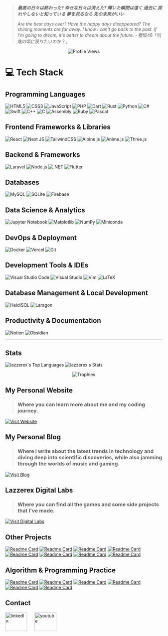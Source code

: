 >**_最高の日々は終わった?
幸せな日々は消えた?
輝いた瞬間は遠く
過去に 戻れやしないと知っている
夢を見るなら 先の未来がいい_**
>
>_Are the best days over? Have the happy days disappeared? The shining moments are far away. I know I can't go back to the past. If I'm going to dream, it's better to dream about the future._  - 櫻坂46「何歳の頃に戻りたいのか？」





<div align="center">
  <img src="https://komarev.com/ghpvc/?username=lazzerex" alt="Profile Views">
</div>

# 💻 Tech Stack

## Programming Languages
![HTML5](https://img.shields.io/badge/html5-%23E34F26.svg?style=for-the-badge&logo=html5&logoColor=white)
![CSS3](https://img.shields.io/badge/css3-%231572B6.svg?style=for-the-badge&logo=css3&logoColor=white)
![JavaScript](https://img.shields.io/badge/javascript-%23323330.svg?style=for-the-badge&logo=javascript&logoColor=%23F7DF1E)
![PHP](https://img.shields.io/badge/php-%23777BB4.svg?style=for-the-badge&logo=php&logoColor=white)
![Dart](https://img.shields.io/badge/dart-%230175C2.svg?style=for-the-badge&logo=dart&logoColor=white)
![Rust](https://img.shields.io/badge/rust-%23000000.svg?style=for-the-badge&logo=rust&logoColor=white)
![Python](https://img.shields.io/badge/python-3670A0?style=for-the-badge&logo=python&logoColor=ffdd54)
![C#](https://img.shields.io/badge/c%23-%23239120.svg?style=for-the-badge&logo=csharp&logoColor=white)
![Swift](https://img.shields.io/badge/swift-F54A2A?style=for-the-badge&logo=swift&logoColor=white)
![C++](https://img.shields.io/badge/c++-%2300599C.svg?style=for-the-badge&logo=c%2B%2B&logoColor=white)
![C](https://img.shields.io/badge/c-%2300599C.svg?style=for-the-badge&logo=c&logoColor=white)
![Assembly](https://img.shields.io/badge/Assembly-525252?style=for-the-badge&logo=assemblyscript&logoColor=white)
![Ruby](https://img.shields.io/badge/ruby-%23CC342D.svg?style=for-the-badge&logo=ruby&logoColor=white)
![Pascal](https://img.shields.io/badge/Pascal-00599C?style=for-the-badge&logo=pascal&logoColor=white)

## Frontend Frameworks & Libraries
![React](https://img.shields.io/badge/react-%2320232a.svg?style=for-the-badge&logo=react&logoColor=%2361DAFB)
![Next JS](https://img.shields.io/badge/Next-black?style=for-the-badge&logo=next.js&logoColor=white)
![TailwindCSS](https://img.shields.io/badge/tailwindcss-%2338B2AC.svg?style=for-the-badge&logo=tailwind-css&logoColor=white)
![Alpine.js](https://img.shields.io/badge/Alpine.js-8BC34A?style=for-the-badge&logo=alpine.js&logoColor=black)
![Anime.js](https://img.shields.io/badge/Anime.js-FF6B6B?style=for-the-badge&logo=javascript&logoColor=white)
![Three.js](https://img.shields.io/badge/three.js-black?style=for-the-badge&logo=three.js&logoColor=white)

## Backend & Frameworks
![Laravel](https://img.shields.io/badge/laravel-%23FF2D20.svg?style=for-the-badge&logo=laravel&logoColor=white)
![Node.js](https://img.shields.io/badge/node.js-6DA55F?style=for-the-badge&logo=node.js&logoColor=white)
![.NET](https://img.shields.io/badge/.NET-5C2D91?style=for-the-badge&logo=.net&logoColor=white)
![Flutter](https://img.shields.io/badge/Flutter-%2302569B.svg?style=for-the-badge&logo=Flutter&logoColor=white)

## Databases
![MySQL](https://img.shields.io/badge/mysql-4479A1.svg?style=for-the-badge&logo=mysql&logoColor=white)
![SQLite](https://img.shields.io/badge/sqlite-%2307405e.svg?style=for-the-badge&logo=sqlite&logoColor=white)
![Firebase](https://img.shields.io/badge/firebase-%23039BE5.svg?style=for-the-badge&logo=firebase)

## Data Science & Analytics
![Jupyter Notebook](https://img.shields.io/badge/jupyter-%23FA0F00.svg?style=for-the-badge&logo=jupyter&logoColor=white)
![Matplotlib](https://img.shields.io/badge/Matplotlib-%23ffffff.svg?style=for-the-badge&logo=Matplotlib&logoColor=black)
![NumPy](https://img.shields.io/badge/numpy-%23013243.svg?style=for-the-badge&logo=numpy&logoColor=white)
![Miniconda](https://img.shields.io/badge/Miniconda-44A833?style=for-the-badge&logo=anaconda&logoColor=white)

## DevOps & Deployment
![Docker](https://img.shields.io/badge/docker-%230db7ed.svg?style=for-the-badge&logo=docker&logoColor=white)
![Vercel](https://img.shields.io/badge/vercel-%23000000.svg?style=for-the-badge&logo=vercel&logoColor=white)
![Git](https://img.shields.io/badge/git-%23F05033.svg?style=for-the-badge&logo=git&logoColor=white)

## Development Tools & IDEs
![Visual Studio Code](https://img.shields.io/badge/Visual%20Studio%20Code-0078d4.svg?style=for-the-badge&logo=visual-studio-code&logoColor=white)
![Visual Studio](https://img.shields.io/badge/Visual%20Studio-5C2D91.svg?style=for-the-badge&logo=visual-studio&logoColor=white)
![Vim](https://img.shields.io/badge/VIM-%2311AB00.svg?style=for-the-badge&logo=vim&logoColor=white)
![LaTeX](https://img.shields.io/badge/latex-%23008080.svg?style=for-the-badge&logo=latex&logoColor=white)

## Database Management & Local Development
![HeidiSQL](https://img.shields.io/badge/HeidiSQL-336791?style=for-the-badge&logo=mysql&logoColor=white)
![Laragon](https://img.shields.io/badge/Laragon-0E83CD?style=for-the-badge&logo=laragon&logoColor=white)

## Productivity & Documentation
![Notion](https://img.shields.io/badge/Notion-%23000000.svg?style=for-the-badge&logo=notion&logoColor=white)
![Obsidian](https://img.shields.io/badge/Obsidian-%23483699.svg?style=for-the-badge&logo=obsidian&logoColor=white)

---


## Stats

![lazzerex's Top Languages](https://github-readme-stats.vercel.app/api/top-langs/?username=lazzerex&theme=vue-dark&show_icons=true&hide_border=true&layout=compact&langs_count=18)   ![lazzerex's Stats](https://github-readme-stats.vercel.app/api?username=lazzerex&theme=vue-dark&show_icons=true&hide_border=true&count_private=true&&show=reviews,prs_merged,prs_merged_percentage)  

<div align="center">
  <img src="https://github-profile-trophy.vercel.app/?username=lazzerex&theme=onedark&title=-Stars,-Followers,-Issues,-Experience&margin-w=15" alt="Trophies">
</div>

## My Personal Website
> ### Where you can learn more about me and my coding journey.

[![Visit Website](https://img.shields.io/badge/Visit-My%20Website-blue?style=for-the-badge&logo=vercel)](https://lazzerex.github.io/)

## My Personal Blog
> ### Where I write about the latest trends in technology and diving deep into scientific discoveries, while also jamming through the worlds of music and gaming.

[![Visit Blog](https://img.shields.io/badge/Visit-My%20Blog-blue?style=for-the-badge&logo=vercel)](https://lazzerex-blog.vercel.app/)

## Lazzerex Digital Labs
> ### Where you can find all the games and some side projects that I've made.

[![Visit Digital Labs](https://img.shields.io/badge/Visit-Digital%20Labs-blue?style=for-the-badge&logo=vercel)](https://digital-labs-nine.vercel.app/)

## Other Projects

[![Readme Card](https://github-readme-stats.vercel.app/api/pin/?username=lazzerex&repo=flavor-link&show_owner=true&card_width=400)](https://github.com/lazzerex/flavor-link)
[![Readme Card](https://github-readme-stats.vercel.app/api/pin/?username=lazzerex&repo=task-flow-axios&show_owner=true&card_width=400)](https://github.com/lazzerex/task-flow-axios)
[![Readme Card](https://github-readme-stats.vercel.app/api/pin/?username=lazzerex&repo=next-appointment-booking&show_owner=true&card_width=400)](https://github.com/lazzerex/next-appointment-booking)
[![Readme Card](https://github-readme-stats.vercel.app/api/pin/?username=lazzerex&repo=laravel-medical-appointment&show_owner=true)](https://github.com/lazzerex/laravel-medical-appointment)
[![Readme Card](https://github-readme-stats.vercel.app/api/pin/?username=lazzerex&repo=portfolio-layout&show_owner=true&card_width=400)](https://github.com/lazzerex/portfolio-layout)
[![Readme Card](https://github-readme-stats.vercel.app/api/pin/?username=lazzerex&repo=ferris-lang&show_owner=true&card_width=400)](https://github.com/lazzerex/ferris-lang)
[![Readme Card](https://github-readme-stats.vercel.app/api/pin/?username=lazzerex&repo=premier-league-analysis&show_owner=true&card_width=400)](https://github.com/lazzerex/premier-league-analysis)
[![Readme Card](https://github-readme-stats.vercel.app/api/pin/?username=lazzerex&repo=Neo2048&show_owner=true&card_width=400)](https://github.com/lazzerex/Neo2048)


 ## Algorithm & Programming Practice

[![Readme Card](https://github-readme-stats.vercel.app/api/pin/?username=lazzerex&repo=Floyd-Warshall-Algorithm&show_owner=true)](https://github.com/lazzerex/Floyd-Warshall-Algorithm)
[![Readme Card](https://github-readme-stats.vercel.app/api/pin/?username=lazzerex&repo=Ruby-Selection-Sort&show_owner=true)](https://github.com/lazzerex/Ruby-Selection-Sort)
[![Readme Card](https://github-readme-stats.vercel.app/api/pin/?username=lazzerex&repo=Markov-Chain&show_owner=true)](https://github.com/lazzerex/Markov-Chain)
[![Readme Card](https://github-readme-stats.vercel.app/api/pin/?username=lazzerex&repo=Johnson-Algorithm&show_owner=true)](https://github.com/lazzerex/Johnson-Algorithm)
[![Readme Card](https://github-readme-stats.vercel.app/api/pin/?username=lazzerex&repo=Pascal-Bubble-Sort&show_owner=true)](https://github.com/lazzerex/Pascal-Bubble-Sort)
[![Readme Card](https://github-readme-stats.vercel.app/api/pin/?username=lazzerex&repo=Assembly-Guessing-Game&show_owner=true)](https://github.com/lazzerex/Assembly-Guessing-Game)

## Contact
<p align="left">
<a href="https://www.linkedin.com/in/hsnbinh/" target="_blank"><img align="center" src="https://raw.githubusercontent.com/rahuldkjain/github-profile-readme-generator/master/src/images/icons/Social/linked-in-alt.svg" alt="linkedln" height="60" width="70" /></a>
&nbsp;&nbsp;&nbsp;&nbsp;
<a href="https://www.youtube.com/@lazzerex8779" target="_blank"><img align="center" src="https://raw.githubusercontent.com/rahuldkjain/github-profile-readme-generator/master/src/images/icons/Social/youtube.svg" alt="youtube" height="60" width="70" /></a>
&nbsp;&nbsp;&nbsp;&nbsp;
</p>



